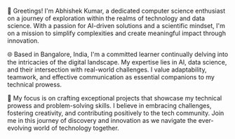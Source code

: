 👋 Greetings! I'm Abhishek Kumar, a dedicated computer science enthusiast on a journey of exploration within the realms of technology and data science. With a passion for AI-driven solutions and a scientific mindset, I'm on a mission to simplify complexities and create meaningful impact through innovation.

🌐 Based in Bangalore, India, I'm a committed learner continually delving into the intricacies of the digital landscape. My expertise lies in AI, data science, and their intersection with real-world challenges. I value adaptability, teamwork, and effective communication as essential companions to my technical prowess.

🚀 My focus is on crafting exceptional projects that showcase my technical prowess and problem-solving skills. I believe in embracing challenges, fostering creativity, and contributing positively to the tech community. Join me in this journey of discovery and innovation as we navigate the ever-evolving world of technology together.
